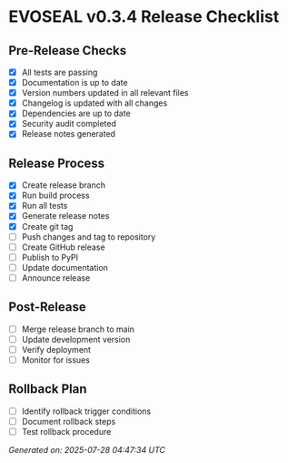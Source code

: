 # EVOSEAL v0.3.4 Release Checklist

## Pre-Release Checks
- [x] All tests are passing
- [x] Documentation is up to date
- [x] Version numbers updated in all relevant files
- [x] Changelog is updated with all changes
- [x] Dependencies are up to date
- [x] Security audit completed
- [x] Release notes generated

## Release Process
- [x] Create release branch
- [x] Run build process
- [x] Run all tests
- [x] Generate release notes
- [x] Create git tag
- [ ] Push changes and tag to repository
- [ ] Create GitHub release
- [ ] Publish to PyPI
- [ ] Update documentation
- [ ] Announce release

## Post-Release
- [ ] Merge release branch to main
- [ ] Update development version
- [ ] Verify deployment
- [ ] Monitor for issues

## Rollback Plan
- [ ] Identify rollback trigger conditions
- [ ] Document rollback steps
- [ ] Test rollback procedure

*Generated on: 2025-07-28 04:47:34 UTC*
